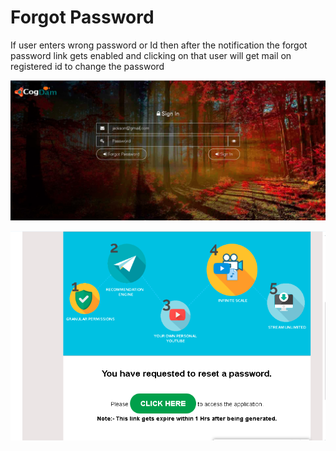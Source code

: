 # Forgot Password

If user enters wrong password or Id then after the notification the forgot password link gets enabled and clicking on that user will get mail on registered id to change the password

![](../.gitbook/assets/image%20%2885%29.png)

![](../.gitbook/assets/image%20%2890%29.png)





